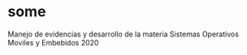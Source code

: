 # some
Manejo de evidencias y desarrollo de la materia Sistemas Operativos Moviles y Embebidos 2020
